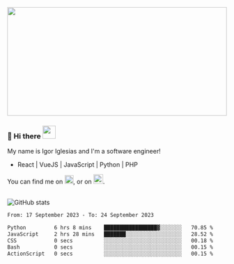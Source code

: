 <img src="https://c.tenor.com/KjVxfRrrncUAAAAd/matrix.gif" width="100%" height="250px">

### 🔭 Hi there <img src="https://raw.githubusercontent.com/MartinHeinz/MartinHeinz/master/wave.gif" width="30px">


My name is Igor Iglesias and I'm a software engineer!
<br>

<ul>
  <li> React | VueJS | JavaScript | Python | PHP </li>
</ul>
You can find me on <a href="https://twitter.com/IgorIglesias5"><img src="https://i.imgur.com/JLLlB5S.png" width="20px"></a>, or on <a href="https://www.linkedin.com/in/igor-iglesias-62478428/"><img src="https://i.imgur.com/PXyIkWx.png" width="22px"></a>.

<br>
<br>

![GitHub stats](https://github-readme-stats.vercel.app/api?username=igoiglesias&show_icons=true&count_private=true&theme=chartreuse-dark&hide_title=true)

<!--START_SECTION:waka-->

```txt
From: 17 September 2023 - To: 24 September 2023

Python         6 hrs 8 mins    █████████████████▓░░░░░░░   70.85 %
JavaScript     2 hrs 28 mins   ███████░░░░░░░░░░░░░░░░░░   28.52 %
CSS            0 secs          ░░░░░░░░░░░░░░░░░░░░░░░░░   00.18 %
Bash           0 secs          ░░░░░░░░░░░░░░░░░░░░░░░░░   00.15 %
ActionScript   0 secs          ░░░░░░░░░░░░░░░░░░░░░░░░░   00.15 %
```

<!--END_SECTION:waka-->
